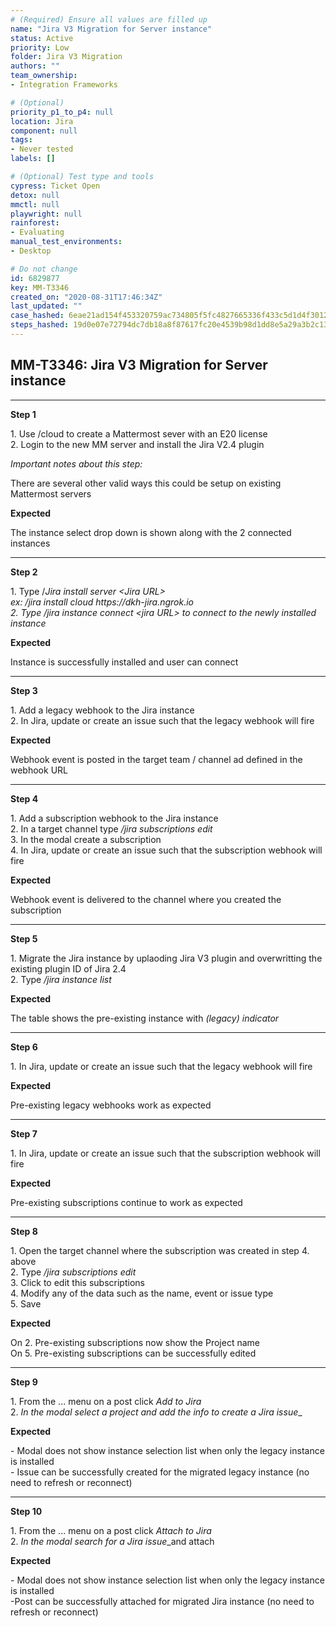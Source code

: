 ```yaml
---
# (Required) Ensure all values are filled up
name: "Jira V3 Migration for Server instance"
status: Active
priority: Low
folder: Jira V3 Migration
authors: ""
team_ownership: 
- Integration Frameworks

# (Optional)
priority_p1_to_p4: null
location: Jira
component: null
tags: 
- Never tested
labels: []

# (Optional) Test type and tools
cypress: Ticket Open
detox: null
mmctl: null
playwright: null
rainforest: 
- Evaluating
manual_test_environments: 
- Desktop

# Do not change
id: 6829877
key: MM-T3346
created_on: "2020-08-31T17:46:34Z"
last_updated: ""
case_hashed: 6eae21ad154f453320759ac734805f5fc4827665336f433c5d1d4f3012ffe6cff2383beb37d5cdbd742be914f1a066bf
steps_hashed: 19d0e07e72794dc7db18a8f87617fc20e4539b98d1dd8e5a29a3b2c13e8964e5c03846720f4bdff6b7d3e378a77d39b8
---
```


<!-- (Auto-generated) Based on frontmatter's "key" and "name" -->

## MM-T3346: Jira V3 Migration for Server instance

---

**Step 1**

1\. Use /cloud to create a Mattermost sever with an E20 license\
2\. Login to the new MM server and install the Jira V2.4 plugin

_Important notes about this step:_

There are several other valid ways this could be setup on existing Mattermost servers

**Expected**

The instance select drop down is shown along with the 2 connected instances

---

**Step 2**

1\. Type /_Jira install server \<Jira URL>_\
_ex: /jira install cloud https\://dkh-jira.ngrok.io_\
_2. _Type_ /jira instance connect \<jira URL> to connect to the newly installed instance_

**Expected**

Instance is successfully installed and user can connect

---

**Step 3**

1\. Add a legacy webhook to the Jira instance\
2\. In Jira, update or create an issue such that the legacy webhook will fire

**Expected**

Webhook event is posted in the target team / channel ad defined in the webhook URL

---

**Step 4**

1\. Add a subscription webhook to the Jira instance\
2\. In a target channel type _/jira subscriptions edit_\
3\. In the modal create a subscription\
4\. In Jira, update or create an issue such that the subscription webhook will fire

**Expected**

Webhook event is delivered to the channel where you created the subscription

---

**Step 5**

1\. Migrate the Jira instance by uplaoding Jira V3 plugin and overwritting the existing plugin ID of Jira 2.4\
2\. Type _/jira instance list_

**Expected**

The table shows the pre-existing instance with _(legacy) indicator_

---

**Step 6**

1\. In Jira, update or create an issue such that the legacy webhook will fire

**Expected**

Pre-existing legacy webhooks work as expected

---

**Step 7**

1\. In Jira, update or create an issue such that the subscription webhook will fire

**Expected**

Pre-existing subscriptions continue to work as expected

---

**Step 8**

1\. Open the target channel where the subscription was created in step 4. above\
2\. Type _/jira subscriptions edit_\
3\. Click to edit this subscriptions\
4\. Modify any of the data such as the name, event or issue type\
5\. Save

**Expected**

On 2. Pre-existing subscriptions now show the Project name\
On 5. Pre-existing subscriptions can be successfully edited

---

**Step 9**

1\. From the ... menu on a post click _Add to Jira_\
2\. _In the modal select a project and add the info to create a Jira issue_\_

**Expected**

\- Modal does not show instance selection list when only the legacy instance is installed\
\- Issue can be successfully created for the migrated legacy instance (no need to refresh or reconnect)

---

**Step 10**

1\. From the ... menu on a post click _Attach to Jira_\
2\. _In the modal search for a Jira issue_\_and attach

**Expected**

\- Modal does not show instance selection list when only the legacy instance is installed\
\-Post can be successfully attached for migrated Jira instance (no need to refresh or reconnect)
